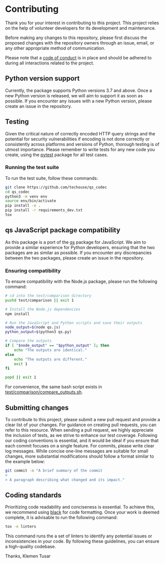 # Contributing

Thank you for your interest in contributing to this project. This project relies on the help of volunteer developers for
its development and maintenance.

Before making any changes to this repository, please first discuss the proposed changes with the repository owners
through an issue, email, or any other appropriate method of communication.

Please note that a [code of conduct](CODE-OF-CONDUCT.md) is in place and should be adhered to during all interactions
related to the project.

## Python version support

Currently, the package supports Python versions 3.7 and above. Once a new Python version is released, we will aim to 
support it as soon as possible. If you encounter any issues with a new Python version, please create an issue in the 
repository.

## Testing

Given the critical nature of correctly encoded HTTP query strings and the potential for security vulnerabilities if
encoding is not done correctly or consistently across platforms and versions of Python, thorough testing is of utmost 
importance. Please remember to write tests for any new code you create, using  the
[pytest](https://pypi.org/project/pytest/) package for all test cases.

### Running the test suite

To run the test suite, follow these commands:

```bash
git clone https://github.com/techouse/qs_codec
cd qs_codec
python3 -m venv env
source env/bin/activate
pip install -e .
pip install -r requirements_dev.txt
tox
```

## qs JavaScript package compatibility

As this package is a port of the [qs](https://www.npmjs.com/package/qs) package for JavaScript. We aim to provide a
similar experience for Python developers, ensuring that the two packages are as similar as possible. If you encounter 
any discrepancies between the two packages, please create an issue in the repository.

### Ensuring compatibility

To ensure compatibility with the Node.js package, please run the following command:

```bash
# cd into the test/comparison directory
pushd test/comparison || exit 1

# Install the Node.js dependencies
npm install

# Run the JavaScript and Python scripts and save their outputs
node_output=$(node qs.js)
python_output=$(python3 qs.py)

# Compare the outputs
if [ "$node_output" == "$python_output" ]; then
    echo "The outputs are identical."
else
    echo "The outputs are different."
    exit 1
fi

popd || exit 1
```

For convenience, the same bash script exists
in [test/comparison/compare_outputs.sh](test/comparison/compare_outputs.sh).

## Submitting changes

To contribute to this project, please submit a new pull request and provide a clear list of your changes. For guidance
on creating pull requests, you can refer to this resource. When sending a pull request, we highly appreciate the
inclusion of tests, as we strive to enhance our test coverage.
Following our coding conventions is essential, and it would be ideal if you ensure that each commit focuses on a single
feature. For commits, please write clear log messages. While concise one-line messages are suitable for small changes,
more substantial modifications should follow a format similar to the example below:

```bash
git commit -m "A brief summary of the commit
> 
> A paragraph describing what changed and its impact."
```

## Coding standards

Prioritizing code readability and conciseness is essential. To achieve this, we recommend using 
[black](https://pypi.org/project/black/) for code formatting. Once your work is deemed complete, it is advisable to run
the following command:

```bash
tox -e linters
```

This command runs the a set of linters to identify any potential issues or inconsistencies in your code. By following
these guidelines, you can ensure a high-quality codebase.

Thanks, Klemen Tusar
